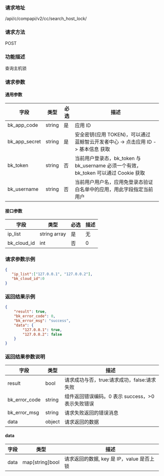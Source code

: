 
### 请求地址

/api/c/compapi/v2/cc/search_host_lock/



### 请求方法

POST


### 功能描述

查询主机锁

### 请求参数


#### 通用参数

| 字段 | 类型 | 必选 | 描述 |
|-----------|------------|--------|------------|
| bk_app_code | string | 是 | 应用 ID |
| bk_app_secret| string | 是 | 安全密钥(应用 TOKEN)，可以通过 蓝鲸智云开发者中心 -&gt; 点击应用 ID -&gt; 基本信息 获取 |
| bk_token | string | 否 | 当前用户登录态，bk_token 与 bk_username 必须一个有效，bk_token 可以通过 Cookie 获取 |
| bk_username | string | 否 | 当前用户用户名，应用免登录态验证白名单中的应用，用此字段指定当前用户 |

#### 接口参数

| 字段 | 类型 | 必选 | 描述 |
|---------------------|-------------|--------|----------------------------------|
| ip_list | string array| 是|无| 主机内网 IP|
| bk_cloud_id| int| 否| 0|云区域 ID


### 请求参数示例

```json
{
   "ip_list":["127.0.0.1", "127.0.0.2"],
   "bk_cloud_id":0
}
```

### 返回结果示例

```json
{
    "result": true,
    "bk_error_code": 0,
    "bk_error_msg": "success",
    "data": {
        "127.0.0.1": true,
        "127.0.0.2": false
    }
}
```

### 返回结果参数说明

| 字段 | 类型 | 描述 |
|-----------|-----------|-----------|
| result | bool | 请求成功与否，true:请求成功，false:请求失败 |
| bk_error_code | string | 组件返回错误编码。0 表示 success，>0 表示失败错误 |
| bk_error_msg | string | 请求失败返回的错误消息 |
| data | object | 请求返回的数据 |

#### data
| 字段 | 类型 | 描述 |
|-----------|-----------|--------------|
| data | map[string]bool | 请求返回的数据, key 是 IP，value 是否上锁 |the data response,Key is the IP, value is locked status|
